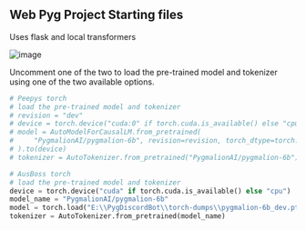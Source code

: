 ## Web Pyg Project Starting files
Uses flask and local transformers


![image](https://i.imgur.com/Yeaie2jl.png)

 Uncomment one of the two to load the pre-trained model and tokenizer using one of the two available options.
```python
# Peepys torch
# load the pre-trained model and tokenizer
# revision = "dev"
# device = torch.device("cuda:0" if torch.cuda.is_available() else "cpu")
# model = AutoModelForCausalLM.from_pretrained(
#     "PygmalionAI/pygmalion-6b", revision=revision, torch_dtype=torch.float16
# ).to(device)
# tokenizer = AutoTokenizer.from_pretrained("PygmalionAI/pygmalion-6b")

# AusBoss torch
# load the pre-trained model and tokenizer
device = torch.device("cuda" if torch.cuda.is_available() else "cpu")
model_name = "PygmalionAI/pygmalion-6b"
model = torch.load("E:\\PygDiscordBot\\torch-dumps\\pygmalion-6b_dev.pt")
tokenizer = AutoTokenizer.from_pretrained(model_name)
```

